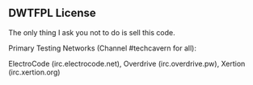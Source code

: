 DWTFPL License
---------------------

The only thing I ask you not to do is sell this code. 

Primary Testing Networks (Channel #techcavern for all):

ElectroCode (irc.electrocode.net),
Overdrive (irc.overdrive.pw),
Xertion (irc.xertion.org)
